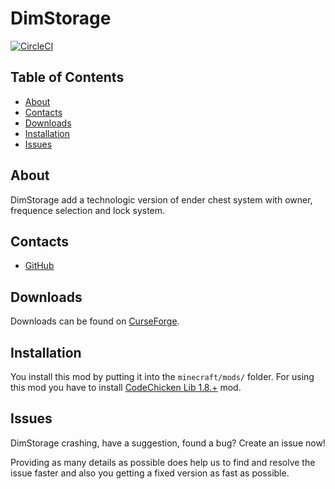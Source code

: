 # DimStorage
[![CircleCI](https://circleci.com/gh/Edivad99/DimStorage/tree/master.svg?style=svg)](https://circleci.com/gh/Edivad99/DimStorage/tree/master)
## Table of Contents

* [About](#about)
* [Contacts](#contacts)
* [Downloads](#downloads)
* [Installation](#installation)
* [Issues](#issues)

## About

DimStorage add a technologic version of ender chest system with owner, frequence selection and lock system.

## Contacts
* [GitHub](https://github.com/Edivad99/DimStorage)

## Downloads

Downloads can be found on [CurseForge](https://www.curseforge.com/minecraft/mc-mods/dimstorage).

## Installation

You install this mod by putting it into the `minecraft/mods/` folder. For using this mod you have to install [CodeChicken Lib 1.8.+](https://www.curseforge.com/minecraft/mc-mods/codechicken-lib-1-8) mod.

## Issues

DimStorage crashing, have a suggestion, found a bug?  Create an issue now!

Providing as many details as possible does help us to find and resolve the issue faster and also you getting a fixed version as fast as possible.